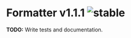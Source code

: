
# Formatter v1.1.1 ![stable](https://img.shields.io/badge/stability-stable-4EBA0F.svg?style=flat)

**TODO:** Write tests and documentation.
